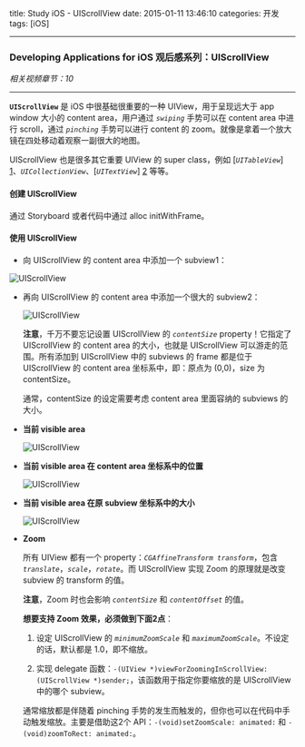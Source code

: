 title: Study iOS - UIScrollView
date: 2015-01-11 13:46:10
categories: 开发
tags: [iOS]

---

### Developing Applications for iOS 观后感系列：UIScrollView

*相关视频章节：10*

---

**`UIScrollView`** 是 iOS 中很基础很重要的一种 UIView，用于呈现远大于 app window 大小的 content area，用户通过 *`swiping`* 手势可以在 content area 中进行 scroll，通过 *`pinching`* 手势可以进行 content 的 zoom。就像是拿着一个放大镜在四处移动着观察一副很大的地图。

UIScrollView 也是很多其它重要 UIView 的 super class，例如 [*`UITableView`*] [1]、*`UICollectionView`*、[*`UITextView`*] [2] 等等。

#### 创建 UIScrollView

通过 Storyboard 或者代码中通过 alloc initWithFrame。


<!--more-->


#### 使用 UIScrollView

* 向 UIScrollView 的 content area 中添加一个 subview1：

![UIScrollView](/img/Study_iOS_UIScrollView/10.3.UIScrollView.png)

* 再向 UIScrollView 的 content area 中添加一个很大的 subview2：

	![UIScrollView](/img/Study_iOS_UIScrollView/10.4.UIScrollView.png)

	**注意**，千万不要忘记设置 UIScrollView 的 *`contentSize`* property！它指定了 UIScrollView 的 content area 的大小，也就是 UIScrollView 可以游走的范围。所有添加到 UIScrollView 中的 subviews 的 frame 都是位于 UIScrollView 的 content area 坐标系中，即：原点为 (0,0)，size 为 contentSize。

	通常，contentSize 的设定需要考虑 content area 里面容纳的 subviews 的大小。
	
* **当前 visible area**

	![UIScrollView](/img/Study_iOS_UIScrollView/10.6.UIScrollView.png)
	
* **当前 visible area 在 content area 坐标系中的位置**

	![UIScrollView](/img/Study_iOS_UIScrollView/10.5.UIScrollView.png)
	
* **当前 visible area 在原 subview 坐标系中的大小**

	![UIScrollView](/img/Study_iOS_UIScrollView/10.7.UIScrollView.png)
	
* **Zoom**

	所有 UIView 都有一个 property：*`CGAffineTransform transform`*，包含 *`translate`*，*`scale`*，*`rotate`*。而 UIScrollView 实现 Zoom 的原理就是改变 subview 的 transform 的值。
	
	**注意**，Zoom 时也会影响 *`contentSize`* 和 *`contentOffset`* 的值。
	
	**想要支持 Zoom 效果，必须做到下面2点**：
	
	1. 设定 UIScrollView 的 *`minimumZoomScale`* 和 *`maximumZoomScale`*。不设定的话，默认都是 1.0，即不缩放。

	2. 实现 delegate 函数：`-(UIView *)viewForZoomingInScrollView:(UIScrollView *)sender;`，该函数用于指定你要缩放的是 UIScrollView 中的哪个 subview。

	通常缩放都是伴随着 pinching 手势的发生而触发的，但你也可以在代码中手动触发缩放。主要是借助这2个 API：`-(void)setZoomScale: animated:` 和 `-(void)zoomToRect: animated:`。
	
[1]: ../../../../2015/01/11/Study_iOS_UITableView/
[2]: ../../../../2015/01/11/Study_iOS_Common_UI/